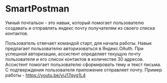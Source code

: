 # SmartPostman
Умный почтальон - это навык, который помогает пользователю создавать и отправлять яндекс почту получателям из своего списка контактов.

Пользователь отвечает командой старт, для начала работы. Навык предлагает пользователю авторизоваться в Яндекс.OAuth. При успешной авторизации, ассистент определяет текущую почту пользователя и его список контактов в количестве 30 адресов. Ассистент помогает пользователю сформировать тему и текст письма. С подтверждения пользователя приложение отправляет почту. Пример работы - https://youtu.be/yiJ17qyg1L4
